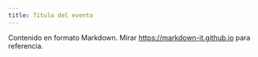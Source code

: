```yaml
---
title: Título del evento
---
```


Contenido en formato Markdown. Mirar https://markdown-it.github.io para referencia.
